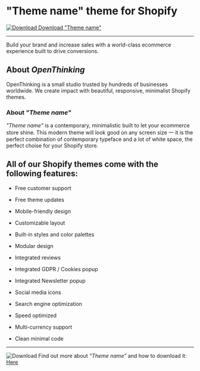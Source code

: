 # "Theme name" theme for Shopify


[![Download](https://icongr.am/feather/arrow-down-circle.svg?size=16&color=0000ff) Download "Theme name"](https://example.com/?ref=github-repo)

---

Build your brand and increase sales with a world-class ecommerce experience built to drive conversions. 

## About _OpenThinking_
OpenThinking is a small studio trusted by hundreds of businesses worldwide. We create impact with beautiful, responsive, minimalist Shopify themes.

### About _"Theme name"_
_"Theme name"_ is a contemporary, minimalistic built to let your ecommerce store shine. This modern theme will look good on any screen size 一 it is the perfect combination of contemporary typeface and a lot of white space, the perfect choise for your Shopify store.


## All of our Shopify themes come with the following features:

- Free customer support
- Free theme updates
- Mobile-friendly design
- Customizable layout
- Built-in styles and color palettes

- Modular design
- Integrated reviews
- Integrated GDPR / Cookies popup
- Integrated Newsletter popup
- Social media icons
- Search engine optimization
- Speed optimized
- Multi-currency support
- Clean minimal code

---
![Download](https://icongr.am/feather/arrow-down-circle.svg?size=16&color=0000ff) Find out more about _"Theme name"_ and how to download it: [Here](https://example.com/?ref=github-repo)
